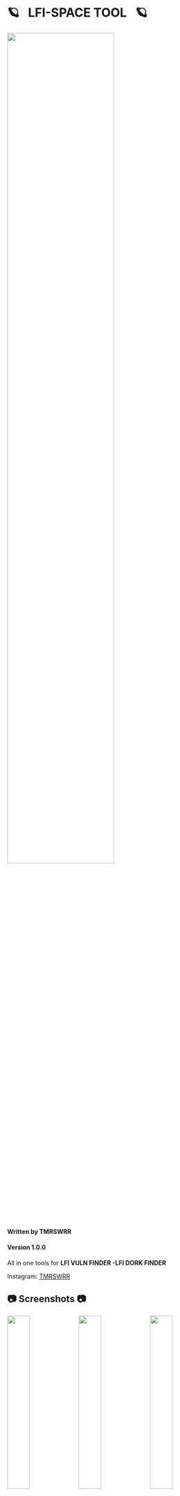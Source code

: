    # 🪐  &nbsp;  LFI-SPACE TOOL  &nbsp;  🪐

<img src="https://i.imgur.com/KuLbSJP.png" width="70%"></img>



#### Written by TMRSWRR 
#### Version 1.0.0
All in one tools for **LFI VULN FINDER -LFI DORK FINDER**

Instagram: [TMRSWRR](https://www.instagram.com/tmrswrr/)
##  :camera: Screenshots  :camera:

<img src="https://i.imgur.com/Hzr41Hm.jpg" width="32%"></img>
<img src="https://i.imgur.com/FeHo1Og.jpg" width="32%"></img>
<img src="https://i.imgur.com/CRuf1l2.png" width="32%"></img>

## 👇 💫  How to use  💫 👇

[![How to use](https://i.imgur.com/ybDgF57.png)](https://youtu.be/rpcGqwZU2As)

## 📒 Read Me 📒

* Google Dork Search: The tool queries Google search engine to find web pages that may be vulnerable to LFI attacks based on certain Google dorks. It then analyzes the responses of these pages to determine if any LFI vulnerabilities exist.

* Targeted URL Scan: The tool accepts a list of URLs as input and scans each URL for LFI vulnerabilities.


##  :cd: Installation  :cd:
### Installation with requirements.txt

```bash
git clone https://github.com/capture0x/Lfi-Space/
cd Lfi-Space
pip3 install -r requirements.txt
```

## Usage

```bash
python3 lfi.py
```

## Bugs and enhancements

For bug reports or enhancements, please open an [issue](https://github.com/capture0x/Lfi-Space/issues) here.


**Copyright 2023**
